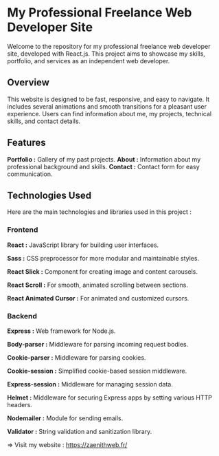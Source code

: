 # My Professional Freelance Web Developer Site
Welcome to the repository for my professional freelance web developer site, developed with React.js. This project aims to showcase my skills, portfolio, and services as an independent web developer.

## Overview
This website is designed to be fast, responsive, and easy to navigate. It includes several animations and smooth transitions for a pleasant user experience. Users can find information about me, my projects, technical skills, and contact details.

## Features
**Portfolio :** Gallery of my past projects.
**About :** Information about my professional background and skills.
**Contact :** Contact form for easy communication.

## Technologies Used
Here are the main technologies and libraries used in this project :
### Frontend
**React :** JavaScript library for building user interfaces.

**Sass :** CSS preprocessor for more modular and maintainable styles.

**React Slick :** Component for creating image and content carousels.

**React Scroll :** For smooth, animated scrolling between sections.

**React Animated Cursor :** For animated and customized cursors.

### Backend
**Express :** Web framework for Node.js.

**Body-parser :** Middleware for parsing incoming request bodies.

**Cookie-parser :** Middleware for parsing cookies.

**Cookie-session :** Simplified cookie-based session middleware.

**Express-session :** Middleware for managing session data.

**Helmet :** Middleware for securing Express apps by setting various HTTP headers.

**Nodemailer :** Module for sending emails.

**Validator :** String validation and sanitization library.

=> Visit my website : https://zaenithweb.fr/
